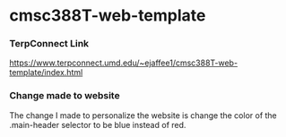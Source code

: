 # cmsc388T-web-template


### TerpConnect Link

https://www.terpconnect.umd.edu/~ejaffee1/cmsc388T-web-template/index.html

### Change made to website

The change I made to personalize the website is change the color of the .main-header selector
to be blue instead of red. 
